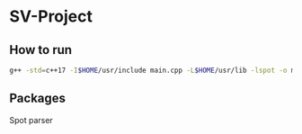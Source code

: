 # SV-Project

## How to run

```sh
g++ -std=c++17 -I$HOME/usr/include main.cpp -L$HOME/usr/lib -lspot -o main
```

## Packages

Spot parser 
